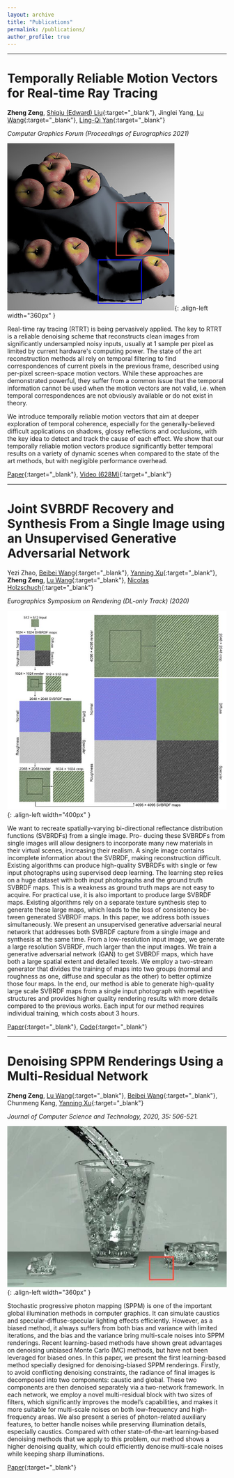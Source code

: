 ```yaml
---
layout: archive
title: "Publications"
permalink: /publications/
author_profile: true
---
```


<!-- {% if author.googlescholar %}
  You can also find my articles on <u><a href="{{author.googlescholar}}">my Google Scholar profile</a>.</u>
{% endif %}

{% include base_path %}

{% for post in site.publications reversed %}
  {% include archive-single-pub.html %}
{% endfor %} -->

---

# Temporally Reliable Motion Vectors for Real-time Ray Tracing

**Zheng Zeng**, [Shiqiu (Edward) Liu](http://behindthepixels.io/){:target="_blank"}, Jinglei Yang, [Lu Wang](http://vr.sdu.edu.cn/info/1010/1060.htm){:target="_blank"}, [Ling-Qi Yan](https://sites.cs.ucsb.edu/~lingqi/){:target="_blank"}

*Computer Graphics Forum (Proceedings of Eurographics 2021)*

![](/images/pub_img_trmv.jpg){: .align-left width="360px" }

Real-time ray tracing (RTRT) is being pervasively applied. The key to RTRT is a reliable denoising scheme that reconstructs clean images from significantly undersampled noisy inputs, usually at 1 sample per pixel as limited by current hardware's computing power. The state of the art reconstruction methods all rely on temporal filtering to find correspondences of current pixels in the previous frame, described using per-pixel screen-space motion vectors. While these approaches are demonstrated powerful, they suffer from a common issue that the temporal information cannot be used when the motion vectors are not valid, i.e. when temporal correspondences are not obviously available or do not exist in theory.

We introduce temporally reliable motion vectors that aim at deeper exploration of temporal coherence, especially for the generally-believed difficult applications on shadows, glossy reflections and occlusions, with the key idea to detect and track the cause of each effect. We show that our temporally reliable motion vectors produce significantly better temporal results on a variety of dynamic scenes when compared to the state of the art methods, but with negligible performance overhead.

[Paper](https://sites.cs.ucsb.edu/~lingqi/publications/paper_trmv.pdf){:target="_blank"}, [Video (628M)](https://sites.cs.ucsb.edu/~lingqi/publications/video_trmv.pdf){:target="_blank"}

---

# Joint SVBRDF Recovery and Synthesis From a Single Image using an Unsupervised Generative Adversarial Network

Yezi Zhao, [Beibei Wang](https://wangningbei.github.io/){:target="_blank"}, [Yanning Xu](http://vr.sdu.edu.cn/info/1010/1062.htm){:target="_blank"}, **Zheng Zeng**, [Lu Wang](http://vr.sdu.edu.cn/info/1010/1060.htm){:target="_blank"}, [Nicolas Holzschuch](http://maverick.inria.fr/Membres/Nicolas.Holzschuch/){:target="_blank"}

*Eurographics Symposium on Rendering (DL-only Track) (2020)*

![](/images/pub_img_svbrdfgan.jpg){: .align-left width="400px" }

We want to recreate spatially-varying bi-directional reflectance distribution functions (SVBRDFs) from a single image. Pro- ducing these SVBRDFs from single images will allow designers to incorporate many new materials in their virtual scenes, increasing their realism. A single image contains incomplete information about the SVBRDF, making reconstruction difficult. Existing algorithms can produce high-quality SVBRDFs with single or few input photographs using supervised deep learning. The learning step relies on a huge dataset with both input photographs and the ground truth SVBRDF maps. This is a weakness as ground truth maps are not easy to acquire. For practical use, it is also important to produce large SVBRDF maps. Existing algorithms rely on a separate texture synthesis step to generate these large maps, which leads to the loss of consistency be- tween generated SVBRDF maps. In this paper, we address both issues simultaneously. We present an unsupervised generative adversarial neural network that addresses both SVBRDF capture from a single image and synthesis at the same time. From a low-resolution input image, we generate a large resolution SVBRDF, much larger than the input images. We train a generative adversarial network (GAN) to get SVBRDF maps, which have both a large spatial extent and detailed texels. We employ a two-stream generator that divides the training of maps into two groups (normal and roughness as one, diffuse and specular as the other) to better optimize those four maps. In the end, our method is able to generate high-quality large scale SVBRDF maps from a single input photograph with repetitive structures and provides higher quality rendering results with more details compared to the previous works. Each input for our method requires individual training, which costs about 3 hours.

[Paper](/files/egsr2020-svbrdf-gan.pdf){:target="_blank"}, [Code](https://github.com/mengshu1996/SVBRDF-GAN){:target="_blank"}

---

# Denoising SPPM Renderings Using a Multi-Residual Network

**Zheng Zeng**, [Lu Wang](http://vr.sdu.edu.cn/info/1010/1060.htm){:target="_blank"}, [Beibei Wang](https://wangningbei.github.io/){:target="_blank"}, Chunmeng Kang, [Yanning Xu](http://vr.sdu.edu.cn/info/1010/1062.htm){:target="_blank"}

*Journal of Computer Science and Technology, 2020, 35: 506-521.*

![](/images/pub_img_sppmdenoiser.jpg){: .align-left width="360px" }

Stochastic progressive photon mapping (SPPM) is one of the important global illumination methods in computer graphics. It can simulate caustics and specular-diffuse-specular lighting effects efficiently. However, as a biased method, it always suffers from both bias and variance with limited iterations, and the bias and the variance bring multi-scale noises into SPPM renderings. Recent learning-based methods have shown great advantages on denoising unbiased Monte Carlo (MC) methods, but have not been leveraged for biased ones. In this paper, we present the first learning-based method specially designed for denoising-biased SPPM renderings. Firstly, to avoid conflicting denoising constraints, the radiance of final images is decomposed into two components: caustic and global. These two components are then denoised separately via a two-network framework. In each network, we employ a novel multi-residual block with two sizes of filters, which significantly improves the model’s capabilities, and makes it more suitable for multi-scale noises on both low-frequency and high-frequency areas. We also present a series of photon-related auxiliary features, to better handle noises while preserving illumination details, especially caustics. Compared with other state-of-the-art learning-based denoising methods that we apply to this problem, our method shows a higher denoising quality, which could efficiently denoise multi-scale noises while keeping sharp illuminations.

[Paper](/files/jcst2020-sppm-denoiser.pdf){:target="_blank"}